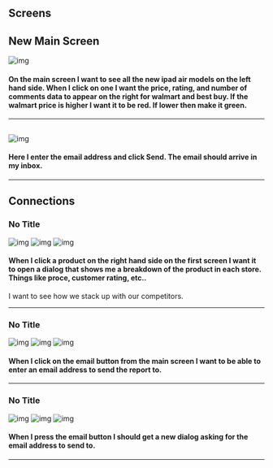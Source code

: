 
## Screens
## New Main Screen
![img](http://ec2-54-205-157-174.compute-1.amazonaws.com/appscreens/6714cbb619d895aa3fa46052de0048c1/screen.png)
#### On the main screen I want to see all the new ipad air models on the left hand side.  When I click on one I want the price, rating, and number of comments data to appear on the right for walmart and best buy.  If the walmart price is higher I want it to be red.  If lower then make it green.  

---
## 
![img](http://ec2-54-205-157-174.compute-1.amazonaws.com/appscreens/6714cbb619d895aa3fa46052de003d14/screen.png)
#### Here I enter the email address and click Send.  The email should arrive in my inbox.

---

## Connections
### No Title
![img](http://ec2-54-205-157-174.compute-1.amazonaws.com/appscreens/6714cbb619d895aa3fa46052de002f79/screen.png)
![img](http://ec2-54-205-157-174.compute-1.amazonaws.com/images/downarrow/down-arrow.gif)
![img](http://ec2-54-205-157-174.compute-1.amazonaws.com/appscreens/6714cbb619d895aa3fa46052de003a1c/screen.png)
#### When I click a product on the right hand side on the first screen I want it to open a dialog that shows me a breakdown of the product in each store.  Things like proce, customer rating, etc..

I want to see how we stack up with our competitors.

* * *
### No Title
![img](http://ec2-54-205-157-174.compute-1.amazonaws.com/appscreens/6714cbb619d895aa3fa46052de0048c1/screen.png)
![img](http://ec2-54-205-157-174.compute-1.amazonaws.com/images/downarrow/down-arrow.gif)
![img](http://ec2-54-205-157-174.compute-1.amazonaws.com/appscreens/6714cbb619d895aa3fa46052de003d14/screen.png)
#### When I click on the email button from the main screen I want to be able to enter an email address to send the report to.

* * *
### No Title
![img](http://ec2-54-205-157-174.compute-1.amazonaws.com/appscreens/6714cbb619d895aa3fa46052de003a1c/screen.png)
![img](http://ec2-54-205-157-174.compute-1.amazonaws.com/images/downarrow/down-arrow.gif)
![img](http://ec2-54-205-157-174.compute-1.amazonaws.com/appscreens/6714cbb619d895aa3fa46052de003d14/screen.png)
#### When I press the email button I should get a new dialog asking for the email address to send to.

* * *
